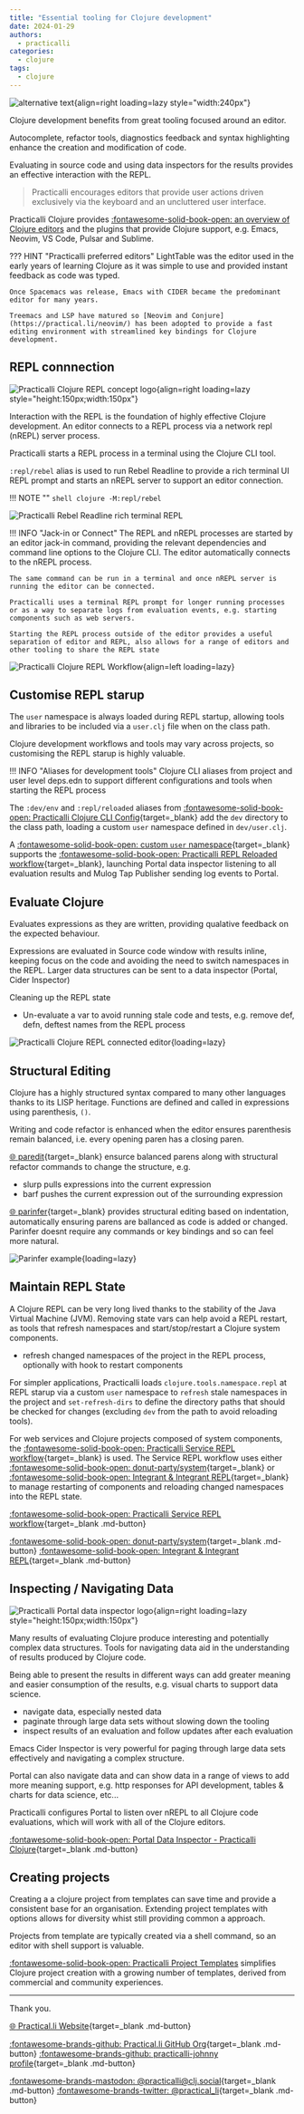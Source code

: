 ```yaml
---
title: "Essential tooling for Clojure development"
date: 2024-01-29
authors:
  - practicalli
categories:
  - clojure
tags:
  - clojure
---
```


![alternative text](https://github.com/practicalli/graphic-design/blob/live/topic-images/clojure-logo-name.png?raw=true){align=right loading=lazy style="width:240px"}

Clojure development benefits from great tooling focused around an editor.

Autocomplete, refactor tools, diagnostics feedback and syntax highlighting enhance the creation and modification of code.  

Evaluating in source code and using data inspectors for the results provides an effective interaction with the REPL.

> Practicalli encourages editors that provide user actions driven exclusively via the keyboard and an uncluttered user interface.

Practicalli Clojure provides [:fontawesome-solid-book-open: an overview of Clojure editors](https://practical.li/clojure/clojure-editors/) and the plugins that provide Clojure support, e.g. Emacs, Neovim, VS Code, Pulsar and Sublime.  

??? HINT "Practicalli preferred editors"
    LightTable was the editor used in the early years of learning Clojure as it was simple to use and provided instant feedback as code was typed.

    Once Spacemacs was release, Emacs with CIDER became the predominant editor for many years.

    Treemacs and LSP have matured so [Neovim and Conjure](https://practical.li/neovim/) has been adopted to provide a fast editing environment with streamlined key bindings for Clojure development.


<!-- more -->

## REPL connnection

![Practicalli Clojure REPL concept logo](https://github.com/practicalli/graphic-design/blob/live/clojure/repl-process.png?raw=true){align=right loading=lazy style="height:150px;width:150px"}

Interaction with the REPL is the foundation of highly effective Clojure development. An editor connects to a REPL process via a network repl (nREPL) server process.

Practicalli starts a REPL process in a terminal using the Clojure CLI tool.  

`:repl/rebel` alias is used to run Rebel Readline to provide a rich terminal UI REPL prompt and starts an nREPL server to support an editor connection.

!!! NOTE ""
    ```shell
    clojure -M:repl/rebel
    ```

![Practicalli Rebel Readline rich terminal REPL](https://github.com/practicalli/graphic-design/blob/live/clojure/rebel/clojure-repl-rebel-function-autocomplete-map-dark.png?raw=true)

!!! INFO "Jack-in or Connect"
    The REPL and nREPL processes are started by an editor jack-in command, providing the relevant dependencies and command line options to the Clojure CLI.  The editor automatically connects to the nREPL process.

    The same command can be run in a terminal and once nREPL server is running the editor can be connected.

    Practicalli uses a terminal REPL prompt for longer running processes or as a way to separate logs from evaluation events, e.g. starting components such as web servers.

    Starting the REPL process outside of the editor provides a useful separation of editor and REPL, also allows for a range of editors and other tooling to share the REPL state 

![Practicalli Clojure REPL Workflow](https://raw.githubusercontent.com/practicalli/graphic-design/live/clojure/clojure-repl-workflow-concept.png){align=left loading=lazy}


## Customise REPL starup

The `user` namespace is always loaded during REPL startup, allowing tools and libraries to be included via a `user.clj` file when on the class path.

Clojure development workflows and tools may vary across projects, so customising the REPL starup is highly valuable.

!!! INFO "Aliases for development tools"
    Clojure CLI aliases from project and user level deps.edn to support different configurations and tools when starting the REPL process


The `:dev/env` and `:repl/reloaded` aliases from [:fontawesome-solid-book-open: Practicalli Clojure CLI Config](https://practical.li/clojure/clojure-cli/practicalli-config/){target=_blank} add the `dev` directory to the class path, loading a custom `user` namespace defined in `dev/user.clj`.  

A [:fontawesome-solid-book-open: custom `user` namespace](https://practical.li/clojure/clojure-cli/repl-startup/){target=_blank} supports the [:fontawesome-solid-book-open: Practicalli REPL Reloaded workflow](https://practical.li/clojure/clojure-cli/repl-reloaded/){target=_blank}, launching Portal data inspector listening to all evaluation results and Mulog Tap Publisher sending log events to Portal.


## Evaluate Clojure

Evaluates expressions as they are written, providing qualative feedback on the expected behaviour.

Expressions are evaluated in Source code window with results inline, keeping focus on the code and avoiding the need to switch namespaces in the REPL.  Larger data structures can be sent to a data inspector (Portal, Cider Inspector)

Cleaning up the REPL state 

- Un-evaluate a var to avoid running stale code and tests, e.g. remove def, defn, deftest names from the REPL process

![Practicalli Clojure REPL connected editor](https://github.com/practicalli/graphic-design/blob/live/clojure/clojure-repl-driven-development-clojure-aware-editor.png?raw=true){loading=lazy}


## Structural Editing

Clojure has a highly structured syntax compared to many other languages thanks to its LISP heritage.  Functions are defined and called in expressions using parenthesis, `()`.

Writing and code refactor is enhanced when the editor ensures parenthesis remain balanced, i.e. every opening paren has a closing paren.

[:globe_with_meridians: paredit](http://paredit.org/){target=_blank} ensurce balanced parens along with structural refactor commands to change the structure, e.g.

- slurp pulls expressions into the current expression
- barf pushes the current expression out of the surrounding expression

[:globe_with_meridians: parinfer](https://shaunlebron.github.io/parinfer/){target=_blank} provides structural editing based on indentation, automatically ensuring parens are ballanced as code is added or changed.  Parinfer doesnt require any commands or key bindings and so can feel more natural.

![Parinfer example](https://storage.googleapis.com/zenn-user-upload/5a7508d12f68-20221206.gif){loading=lazy}


## Maintain REPL State

A Clojure REPL can be very long lived thanks to the stability of the Java Virtual Machine (JVM).  Removing state vars can help avoid a REPL restart, as tools that refresh namespaces and start/stop/restart a Clojure system components.

- refresh changed namespaces of the project in the REPL process, optionally with hook to restart components

For simpler applications, Practicalli loads `clojure.tools.namespace.repl` at REPL starup via a custom `user` namespace to `refresh` stale namespaces in the project and `set-refresh-dirs` to define the directory paths that should be checked for changes (excluding `dev` from the path to avoid reloading tools).

For web services and Clojure projects composed of system components, the [:fontawesome-solid-book-open: Practicalli Service REPL workflow](https://practical.li/clojure-web-services/service-repl-workflow/){target=_blank} is used. The Service REPL workflow uses either [:fontawesome-solid-book-open: donut-party/system](https://practical.li/clojure-web-services/service-repl-workflow/donut-system/){target=_blank} or [:fontawesome-solid-book-open: Integrant & Integrant REPL](https://practical.li/clojure-web-services/service-repl-workflow/integrant/){target=_blank} to manage restarting of components and reloading changed namespaces into the REPL state.

[:fontawesome-solid-book-open: Practicalli Service REPL workflow](https://practical.li/clojure-web-services/service-repl-workflow/){target=_blank .md-button}

[:fontawesome-solid-book-open: donut-party/system](https://practical.li/clojure-web-services/service-repl-workflow/donut-system/){target=_blank .md-button}
[:fontawesome-solid-book-open: Integrant & Integrant REPL](https://practical.li/clojure-web-services/service-repl-workflow/integrant/){target=_blank .md-button}


## Inspecting / Navigating Data

![Practicalli Portal data inspector logo](https://github.com/practicalli/graphic-design/blob/live/logos/practicalli-portal-logo.png?raw=true){align=right loading=lazy style="height:150px;width:150px"}

Many results of evaluating Clojure produce interesting and potentially complex data structures.  Tools for navigating data aid in the understanding of results produced by Clojure code.

Being able to present the results in different ways can add greater meaning and easier consumption of the results, e.g. visual charts to support data science.

- navigate data, especially nested data
- paginate through large data sets without slowing down the tooling 
- inspect results of an evaluation and follow updates after each evaluation

Emacs Cider Inspector is very powerful for paging through large data sets effectively and navigating a complex structure.

Portal can also navigate data and can show data in a range of views to add more meaning support, e.g. http responses for API development, tables & charts for data science, etc...

Practicalli configures Portal to listen over nREPL to all Clojure code evaluations, which will work with all of the Clojure editors.

[:fontawesome-solid-book-open: Portal Data Inspector - Practicalli Clojure](https://practical.li/clojure/data-inspector/portal/){target=_blank .md-button} 


## Creating projects

Creating a  a clojure project from templates can save time and provide a consistent base for an organisation.  Extending project templates with options allows for diversity whist still providing common a approach.

Projects from template are typically created via a shell command, so an editor with shell support is valuable.

[:fontawesome-solid-book-open: Practicalli Project Templates](https://practical.li/clojure/clojure-cli/projects/templates/practicalli/) simplifies Clojure project creation with a growing number of templates, derived from commercial and community experiences.


---
Thank you.

[:globe_with_meridians: Practical.li Website](https://practical.li){target=_blank .md-button} 

[:fontawesome-brands-github: Practical.li GitHub Org](https://github.com/practicalli){target=_blank .md-button} 
[:fontawesome-brands-github: practicalli-johnny profile](https://github.com/practicalli-johnny){target=_blank .md-button}

[:fontawesome-brands-mastodon: @practicalli@clj.social](https://clj.social/@practicalli){target=_blank .md-button}
[:fontawesome-brands-twitter: @practical_li](https://twitter.com/practcial_li){target=_blank .md-button}


<!-- 


#### Debugging tools
* instrument function(s) with break points
* step through functions
* display / inspect local values
* step over calls  

#### Code manipulation features
* Vim style editing (a bias of mine, but definitely worth having)
* Structural Editing (smartparents, paredit - manually driven approach)
* Refactor code (rename, add requires, extract to function / let, 
* Multi-replacement (e.g. Emacs iedit)
  * select all matches in scope, jump between matches, toggle matches and simultaneously edit them
* Narrowing (e.g Emacs narrowing) - view over part of a file, limiting scope of changes
* Multiple cursors

#### Unit Testing
* Support REPL based test runner (e.g. cider-test)
* Support externally running test runner (e.g. kaocha)
* Enable watch for changes to trigger re-run of tests
* Run all tests / namespace tests / single test / only failing test
* support test selectors to run group of tests
* easy to understand test reports 

#### Code archaeology features
* Incoming / outgoing call stack
* Navigate to definition (project, dependency and Java sources where relevant)
* Indicate uses (e.g. number of functions calling a function)
* Indicate unit tests (optional)
* Navigate to errors 

#### Live collaboration
* sharing live code view (Vs code live, floor it's, etc.)
  - VS Code Live is excellent and significant code changes could be done in a separate editor if vscode/calva unfamiliar 

#### General features

* Git client (ideally as rich as Emacs Magit or VS Code edamagit)
* Option to use 100% Keyboard driven interaction (mouse-less operation of tooling) 
* vim-style multi-modal editing
* Clojure LSP support (ideally with customisable client lsp UI elements)


- evaluate a namespace to load all expressions the current namespace and required namespaces, except expressions in `comment` form or `#_`
- evaluate a top-level expression or nested expression (e.g. eval last s-expression)
- option to eval expression within `(comment ...)` and after `#_`

Evaluation to investigate the behaviour of the code

- pretty print the evaluation result or sent to an inspector, i.e. to navigate more interesting data structures
- print evaluation as a comment, preferably with a pretty print option, to demonstrate aspects of a function or support software archaeology
- replace expression with result of evaluation to better understand that part of the code
- macro-expand expression to see what code the macro produces


-->
